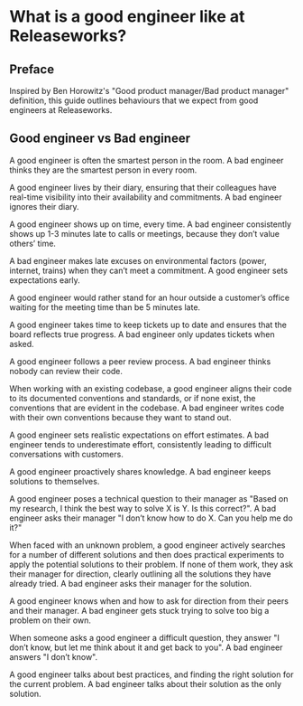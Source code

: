 # What is a good engineer like at Releaseworks?
## Preface
Inspired by Ben Horowitz's "Good product manager/Bad product manager" definition, this guide outlines behaviours that we expect from good engineers at Releaseworks.

## Good engineer vs Bad engineer
A good engineer is often the smartest person in the room. A bad engineer thinks they are the smartest person in every room.

A good engineer lives by their diary, ensuring that their colleagues have real-time visibility into their availability and commitments. A bad engineer ignores their diary.

A good engineer shows up on time, every time. A bad engineer consistently shows up 1-3 minutes late to calls or meetings, because they don’t value others’ time.

A bad engineer makes late excuses on environmental factors (power, internet, trains) when they can’t meet a commitment. A good engineer sets expectations early.

A good engineer would rather stand for an hour outside a customer’s office waiting for the meeting time than be 5 minutes late.

A good engineer takes time to keep tickets up to date and ensures that the board reflects true progress. A bad engineer only updates tickets when asked.

A good engineer follows a peer review process. A bad engineer thinks nobody can review their code.

When working with an existing codebase, a good engineer aligns their code to its documented conventions and standards, or if none exist, the conventions that are evident in the codebase. A bad engineer writes code with their own conventions because they want to stand out.

A good engineer sets realistic expectations on effort estimates. A bad engineer tends to underestimate effort, consistently leading to difficult conversations with customers.

A good engineer proactively shares knowledge. A bad engineer keeps solutions to themselves.

A good engineer poses a technical question to their manager as "Based on my research, I think the best way to solve X is Y. Is this correct?". A bad engineer asks their manager "I don’t know how to do X. Can you help me do it?"

When faced with an unknown problem, a good engineer actively searches for a number of different solutions and then does practical experiments to apply the potential solutions to their problem. If none of them work, they ask their manager for direction, clearly outlining all the solutions they have already tried. A bad engineer asks their manager for the solution.

A good engineer knows when and how to ask for direction from their peers and their manager. A bad engineer gets stuck trying to solve too big a problem on their own.

When someone asks a good engineer a difficult question, they answer "I don’t know, but let me think about it and get back to you". A bad engineer answers "I don’t know".

A good engineer talks about best practices, and finding the right solution for the current problem. A bad engineer talks about their solution as the only solution.

